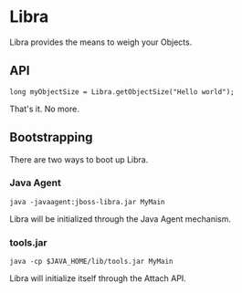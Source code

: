 Libra
=====

Libra provides the means to weigh your Objects.

API
---

    long myObjectSize = Libra.getObjectSize("Hello world");

That's it. No more.

Bootstrapping
-------------

There are two ways to boot up Libra.

### Java Agent ###

    java -javaagent:jboss-libra.jar MyMain

Libra will be initialized through the Java Agent mechanism.

### tools.jar ###

    java -cp $JAVA_HOME/lib/tools.jar MyMain

Libra will initialize itself through the Attach API.
